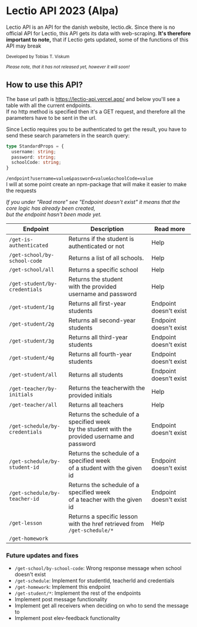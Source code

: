 # Lectio API 2023 (Alpa)

Lectio API is an API for the danish website, lectio.dk. Since there is no official API for Lectio, this API gets its data with web-scraping. <b>It's therefore important to note,</b> that if Lectio gets updated, some of the functions of this API may break

<small>Developed by Tobias T. Viskum</small>

<small>_Please note, that it has not released yet, however it will soon!_</small>

## How to use this API?

The base url path is https://lectio-api.vercel.app/ and below you'll see a table with all the current endpoints. <br> If no http method is specified then it's a GET request, and therefore all the parameters have to be sent in the url.

Since Lectio requires you to be authenticated to get the result, you have to send these search parameters in the search query:

```ts
type StandardProps = {
  username: string;
  password: string;
  schoolCode: string;
}
```

`/endpoint?username=value&password=value&schoolCode=value`<br>
I will at some point create an npm-package that will make it easier to make the requests

<i>If you under "Read more" see "Endpoint doesn't exist" it means that the core logic has already been created, <br> but the endpoint hasn't been made yet. </i>

| Endpoint                        | Description                                                                                          | Read more |
| ------------------------------- | ---------------------------------------------------------------------------------------------------- | ------------------- |
| `/get-is-authenticated`         | Returns if the student is authenticated or not                                                       | Help | 
| `/get-school/by-school-code`    | Returns a list of all schools.                                                                       | Help |
| `/get-school/all`               | Returns a specific school                                                                            | Help |
| `/get-student/by-credentials`   | Returns the student<br>with the provided username and password                                       | Help |
| `/get-student/1g`               | Returns all first-year students                                                                      | Endpoint doesn't exist |
| `/get-student/2g`               | Returns all second-year students                                                                     | Endpoint doesn't exist |
| `/get-student/3g`               | Returns all third-year students                                                                      | Endpoint doesn't exist |
| `/get-student/4g`               | Returns all fourth-year students                                                                     | Endpoint doesn't exist |
| `/get-student/all`              | Returns all students                                                                                 | Endpoint doesn't exist |
| `/get-teacher/by-initials`      | Returns the teacher<bt>with the provided initials                                                    | Help |
| `/get-teacher/all`              | Returns all teachers                                                                                 | Help |
| `/get-schedule/by-credentials`  | Returns the schedule of a specified week <br> by the student with the provided username and password | Endpoint doesn't exist |
| `/get-schedule/by-student-id`   | Returns the schedule of a specified week <br> of a student with the given id                         | Endpoint doesn't exist |
| `/get-schedule/by-teacher-id`   | Returns the schedule of a specified week <br> of a teacher with the given id                         | Endpoint doesn't exist |
| `/get-lesson`                   | Returns a specific lesson<br>with the href retrieved from `/get-schedule/*`                          | Help |
| `/get-homework`                 |




### Future updates and fixes
* `/get-school/by-school-code`: Wrong response message when school doesn't exist
* `/get-schedule`: Implement for studentId, teacherId and credentials
* `/get-homework`: Implement this endpoint
* `/get-student/*`: Implement the rest of the endpoints
* Implement post message functionality
* Implement get all receivers when deciding on who to send the message to
* Implement post elev-feedback functionality

